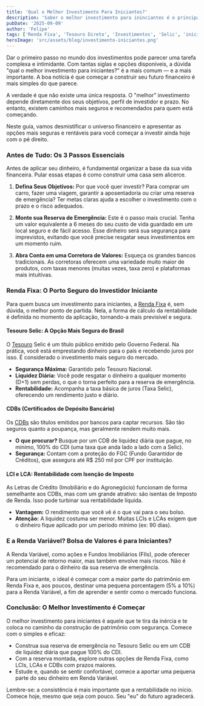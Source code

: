 ```yaml
---
title: 'Qual o Melhor Investimento Para Iniciantes?'
description: 'Saber o melhor investimento para ininciantes é o principal passo para você começar no mundo dos investimentos. É de extrema importancia saber quais os títulos mais recomandados nessa fase.'
pubDate: '2025-09-09'
author: 'Felipe'
tags: ['Renda Fixa', 'Tesouro Direto', 'Investimentos', 'Selic', 'iniciantes',]
heroImage: 'src/assets/blog/investimento-iniciantes.png'
---
```

 
Dar o primeiro passo no mundo dos investimentos pode parecer uma tarefa complexa e intimidante. Com tantas siglas e opções disponíveis, a dúvida "qual o melhor investimento para iniciantes?" é a mais comum — e a mais importante. A boa notícia é que começar a construir seu futuro financeiro é mais simples do que parece.

A verdade é que não existe uma única resposta. O "melhor" investimento depende diretamente dos seus objetivos, perfil de investidor e prazo. No entanto, existem caminhos mais seguros e recomendados para quem está começando.

Neste guia, vamos desmistificar o universo financeiro e apresentar as opções mais seguras e rentáveis para você começar a investir ainda hoje com o pé direito.

### Antes de Tudo: Os 3 Passos Essenciais

Antes de aplicar seu dinheiro, é fundamental organizar a base da sua vida financeira. Pular essas etapas é como construir uma casa sem alicerce.

1.  **Defina Seus Objetivos:** Por que você quer investir? Para comprar um carro, fazer uma viagem, garantir a aposentadoria ou criar uma reserva de emergência? Ter metas claras ajuda a escolher o investimento com o prazo e o risco adequados.

2.  **Monte sua Reserva de Emergência:** Este é o passo mais crucial. Tenha um valor equivalente a 6 meses do seu custo de vida guardado em um local seguro e de fácil acesso. Esse dinheiro será sua segurança para imprevistos, evitando que você precise resgatar seus investimentos em um momento ruim.

3.  **Abra Conta em uma Corretora de Valores:** Esqueça os grandes bancos tradicionais. As corretoras oferecem uma variedade muito maior de produtos, com taxas menores (muitas vezes, taxa zero) e plataformas mais intuitivas.

### Renda Fixa: O Porto Seguro do Investidor Iniciante

Para quem busca um investimento para iniciantes, a [Renda Fixa](https://investilize.com.br/blog/renda-fix-veriavel-diferenca/) é, sem dúvida, o melhor ponto de partida. Nela, a forma de cálculo da rentabilidade é definida no momento da aplicação, tornando-a mais previsível e segura.

#### Tesouro Selic: A Opção Mais Segura do Brasil

O [Tesouro](https://investilize.com.br/blog/tesouro-direto/) Selic é um título público emitido pelo Governo Federal. Na prática, você está emprestando dinheiro para o país e recebendo juros por isso. É considerado o investimento mais seguro do mercado.

* **Segurança Máxima:** Garantido pelo Tesouro Nacional.
* **Liquidez Diária:** Você pode resgatar o dinheiro a qualquer momento (D+1) sem perdas, o que o torna perfeito para a reserva de emergência.
* **Rentabilidade:** Acompanha a taxa básica de juros (Taxa Selic), oferecendo um rendimento justo e diário.

#### CDBs (Certificados de Depósito Bancário)

Os [CDBs](https://investilize.com.br/blog/cdb-cdi-diferenca/) são títulos emitidos por bancos para captar recursos. São tão seguros quanto a poupança, mas geralmente rendem muito mais.

* **O que procurar?** Busque por um CDB de liquidez diária que pague, no mínimo, 100% do CDI (uma taxa que anda lado a lado com a Selic).
* **Segurança:** Contam com a proteção do FGC (Fundo Garantidor de Créditos), que assegura até R$ 250 mil por CPF por instituição.

#### LCI e LCA: Rentabilidade com Isenção de Imposto

As Letras de Crédito (Imobiliário e do Agronegócio) funcionam de forma semelhante aos CDBs, mas com um grande atrativo: são isentas de Imposto de Renda. Isso pode turbinar sua rentabilidade líquida.

* **Vantagem:** O rendimento que você vê é o que vai para o seu bolso.
* **Atenção:** A liquidez costuma ser menor. Muitas LCIs e LCAs exigem que o dinheiro fique aplicado por um período mínimo (ex: 90 dias).

### E a Renda Variável? Bolsa de Valores é para Iniciantes?

A Renda Variável, como ações e Fundos Imobiliários (FIIs), pode oferecer um potencial de retorno maior, mas também envolve mais riscos. Não é recomendado para o dinheiro da sua reserva de emergência.

Para um iniciante, o ideal é começar com a maior parte do patrimônio em Renda Fixa e, aos poucos, destinar uma pequena porcentagem (5% a 10%) para a Renda Variável, a fim de aprender e sentir como o mercado funciona.

### Conclusão: O Melhor Investimento é Começar

O melhor investimento para iniciantes é aquele que te tira da inércia e te coloca no caminho da construção de patrimônio com segurança. Comece com o simples e eficaz:

* Construa sua reserva de emergência no Tesouro Selic ou em um CDB de liquidez diária que pague 100% do CDI.
* Com a reserva montada, explore outras opções de Renda Fixa, como LCIs, LCAs e CDBs com prazos maiores.
* Estude e, quando se sentir confortável, comece a aportar uma pequena parte do seu dinheiro em Renda Variável.

Lembre-se: a consistência é mais importante que a rentabilidade no início. Comece hoje, mesmo que seja com pouco. Seu "eu" do futuro agradecerá.